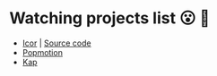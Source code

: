 # Watching projects list 😮 🙈

- [Icor](http://collinhover.com/lab/ichor/) | [Source code](https://github.com/collinhover/ichor)
- [Popmotion](https://github.com/Popmotion/popmotion)
- [Kap](https://github.com/wulkano/kap)
